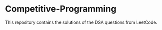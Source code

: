 # Competitive-Programming
This repository contains the solutions of the DSA questions from LeetCode.

